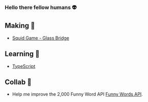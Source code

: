 ### Hello there fellow humans :alien:

## Making :fish_cake:
- [Squid Game - Glass Bridge ](https://jamesmarriott.github.io/SquidGame/)

## Learning :seedling:
- [TypeScript](https://scrimba.com/learn/intrototypescript)

## Collab 👯
- Help me improve the 2,000 Funny Word API [Funny Words API](https://github.com/jamesmarriott/FunnyWordsAPI).
